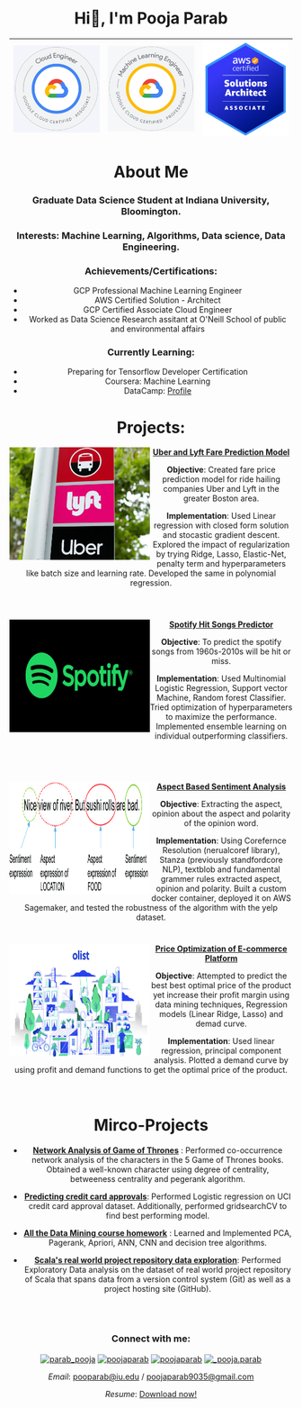 <h1 align="center">Hi👋, I'm Pooja Parab</h1>

<div align="center">

| <img src="https://github.com/poojaparab/poojaparab/blob/main/ace.png" alt="adam-pw" width="200" /> | <img src="https://github.com/poojaparab/poojaparab/blob/main/gcpmle.png" alt="adam-pw" width="200"/> | <img src="https://github.com/poojaparab/poojaparab/blob/main/aws_solution_arch.png" alt="adam-pw" width="200"/> |
| --- | --- | --- |



# About Me

### Graduate Data Science Student at Indiana University, Bloomington.

### Interests: Machine Learning, Algorithms, Data science, Data Engineering. 

### Achievements/Certifications:
- GCP Professional Machine Learning Engineer
- AWS Certified Solution - Architect
- GCP Certified Associate Cloud Engineer
- Worked as Data Science Research assitant at O'Neill School of public and environmental affairs

### Currently Learning:
- Preparing for Tensorflow Developer Certification
- Coursera: Machine Learning 
- DataCamp: [Profile](https://app.datacamp.com/profile/poojaparab9035)

# Projects:
<img align="left" width="250" height="200" src="https://github.com/poojaparab/poojaparab/blob/main/uberlyft.webp">**[Uber and Lyft Fare Prediction Model](https://github.com/poojaparab/UBER-and-Lyft-Fare-Prediction-Model)**

**Objective**: Created fare price prediction model for ride hailing companies Uber and Lyft in the greater Boston area. 

**Implementation**: Used Linear regression with closed form solution and stocastic gradient descent. Explored the impact of regularization by trying Ridge, Lasso, Elastic-Net, penalty term and hyperparameters like batch size and learning rate. Developed the same in polynomial regression.
<br>
<br>
#
<img align="left" width="250" height="200" src="https://github.com/poojaparab/poojaparab/blob/main/spotify-logo-1920x1080.jpg">**[Spotify Hit Songs Predictor](https://github.com/poojaparab/Spotify-hit-song-predictor)**

**Objective**: To predict the spotify songs from 1960s-2010s will be hit or miss.

**Implementation**: Used Multinomial Logistic Regression, Support vector Machine, Random forest Classifier. Tried optimization of hyperparameters to maximize the performance. Implemented ensemble learning on individual outperforming classifiers.
<br>
<br>
<br>
#
<img align="left" width="250" height="200" src="https://github.com/poojaparab/poojaparab/blob/main/absa.png">**[Aspect Based Sentiment Analysis](https://github.com/poojaparab/Aspect-Based-Sentiment-Analysis)**

**Objective**: Extracting the aspect, opinion about the aspect and polarity of the opinion word.

**Implementation**: Using Corefernce Resolution (nerualcoref library), Stanza (previously standfordcore NLP), textblob and fundamental grammer rules extracted aspect, opinion and polarity. Built a custom docker container, deployed it on AWS Sagemaker, and tested the robustness of the algorithm with the yelp dataset.
#
<img align="left" width="250" height="200" src="https://github.com/poojaparab/poojaparab/blob/main/olist_.png">**[Price Optimization of E-commerce Platform](https://github.com/poojaparab/Price-Optimization-of-E-commerce-platform)**

**Objective**: Attempted to predict the best best optimal price of the product yet increase their profit margin using data mining techniques, Regression models (Linear Ridge, Lasso) and demad curve.

**Implementation**: Used linear regression, principal component analysis. Plotted a demand curve by using profit and demand functions to get the optimal price of the product.
<br>
<br>
<br>

# Mirco-Projects

- **[Network Analysis of Game of Thrones](https://github.com/poojaparab/Network-Analysis-of-Game-of-Thrones)** : Performed co-occurrence network analysis of the characters in the 5 Game of Thrones books. Obtained a well-known character using degree of centrality, betweeness centrality and pegerank algorithm.

- **[Predicting credit card approvals](https://github.com/poojaparab/predicting-credit-card-approvals)**: Performed Logistic regression on UCI credit card approval dataset. Additionally, performed gridsearchCV to find best performing model.


- **[All the Data Mining course homework](https://github.com/poojaparab/Data-mining-homeworks)** : Learned and Implemented PCA, Pagerank, Apriori, ANN, CNN and decision tree algorithms.

- **[Scala's real world project repository data exploration](https://github.com/poojaparab/Scala-Real-world-Project-repository-Data-exploration)**: Performed Exploratory Data analysis on the dataset of real world project repository of Scala that spans data from a version control system (Git) as well as a project hosting site (GitHub).

<br/>

#
<h3 align="center">Connect with me:</h3>
<p align="center">
<a href="https://linkedin.com/in/parab_pooja" target="blank"><img align="center" src="https://raw.githubusercontent.com/rahuldkjain/github-profile-readme-generator/master/src/images/icons/Social/linked-in-alt.svg" alt="parab_pooja" height="30" width="40" /></a>
<a href="https://kaggle.com/poojaparab" target="blank"><img align="center" src="https://raw.githubusercontent.com/rahuldkjain/github-profile-readme-generator/master/src/images/icons/Social/kaggle.svg" alt="poojaparab" height="30" width="40" /></a>
<a href="https://www.leetcode.com/poojaparab" target="blank"><img align="center" src="https://raw.githubusercontent.com/rahuldkjain/github-profile-readme-generator/master/src/images/icons/Social/leet-code.svg" alt="poojaparab" height="30" width="40" /></a>
<a href="https://instagram.com/_pooja.parab" target="blank"><img align="center" src="https://raw.githubusercontent.com/rahuldkjain/github-profile-readme-generator/master/src/images/icons/Social/instagram.svg" alt="_pooja.parab" height="30" width="40" /></a>
</p>

<div align="center">

*Email*: pooparab@iu.edu / poojaparab9035@gmail.com

*Resume*: [Download now!](https://github.com/poojaparab/poojaparab/blob/main/Pooja_Parab.pdf)
<div/>


